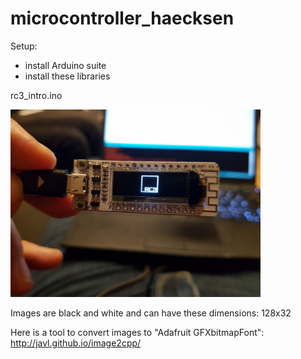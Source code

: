 # microcontroller_haecksen

Setup:
- install Arduino suite
- install these libraries


rc3_intro.ino

<img src="rc3.jpg" width=400/>

Images are black and white and can have these dimensions: 128x32 

Here is a tool to convert images to "Adafruit GFXbitmapFont":<br>
http://javl.github.io/image2cpp/
